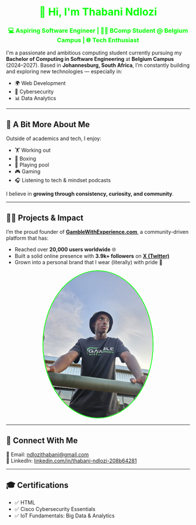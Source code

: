<h1 align="center" style="color:#00FF00;">👋 Hi, I'm Thabani Ndlozi</h1>

<h3 align="center" style="color:#00FF00;">💻 Aspiring Software Engineer | 👨‍🎓 BComp Student @ Belgium Campus | 🌐 Tech Enthusiast</h3>


I'm a passionate and ambitious computing student currently pursuing my **Bachelor of Computing in Software Engineering** at **Belgium Campus** (2024–2027). Based in **Johannesburg, South Africa**, I’m constantly building and exploring new technologies — especially in:

- 🌍 Web Development  
- 🔐 Cybersecurity  
- 📊 Data Analytics  

---

## 🌟 A Bit More About Me

Outside of academics and tech, I enjoy:

- 🏋️ Working out  
- 🥊 Boxing  
- 🎱 Playing pool  
- 🎮 Gaming  
- 🎧 Listening to tech & mindset podcasts  

I believe in **growing through consistency, curiosity, and community**.

---

## 🧑‍💼 Projects & Impact

I’m the proud founder of [**GambleWithExperience.com**](https://www.gamblewithexperience.com), a community-driven platform that has:

- Reached over **20,000 users worldwide** 🌐  
- Built a solid online presence with **3.9k+ followers** on [**X (Twitter)**](https://x.com/gamblewithXP)  
- Grown into a personal brand that I wear (literally) with pride 🧢
 <p align="center">
  <img src="https://github.com/Thabza21/GitHub-Lab-Task/blob/main/Gwe-Tshirt.jpg" alt="Thabani in GambleWithExperience T-shirt" width="300" style="border-radius: 50%; border: 2px solid #00FF00;">
</p>

---

## 📩 Connect With Me

📧 Email: [ndlozithabani@gmail.com](mailto:ndlozithabani@gmail.com)  
🔗 LinkedIn: [linkedin.com/in/thabani-ndlozi-208b64281](https://www.linkedin.com/in/thabani-ndlozi-208b64281)

---

## 🎓 Certifications

- ✅ HTML  
- ✅ Cisco Cybersecurity Essentials  
- ✅ IoT Fundamentals: Big Data & Analytics  


